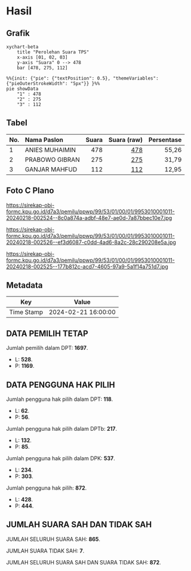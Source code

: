 # Hasil

## Grafik

```mermaid
xychart-beta
    title "Perolehan Suara TPS"
    x-axis [01, 02, 03]
    y-axis "Suara" 0 --> 478
    bar [478, 275, 112]
```

```mermaid
%%{init: {"pie": {"textPosition": 0.5}, "themeVariables": {"pieOuterStrokeWidth": "5px"}} }%%
pie showData
    "1" : 478
    "2" : 275
    "3" : 112
```

## Tabel

| No. | Nama Paslon    | Suara | Suara (raw) | Persentase |
|:--- |:-------------- | -----:| -----------:| ----------:|
| 1   | ANIES MUHAIMIN | 478   | [478][p-1]  | 55,26      |
| 2   | PRABOWO GIBRAN | 275   | [275][p-2]  | 31,79      |
| 3   | GANJAR MAHFUD  | 112   | [112][p-3]  | 12,95      |


[p-1]: https://github.com/gigit-pemilu/pemilu-2024-99-luar-negeri/blob/main/pilpres/hitung-suara/sub/99-luar-negeri/sub/53-jeddah-arab-saudi/sub/01-jeddah-arab-saudi/sub/0001-jeddah-arab-saudi/sub/011-tps/sub/paslon-1.txt
[p-2]: https://github.com/gigit-pemilu/pemilu-2024-99-luar-negeri/blob/main/pilpres/hitung-suara/sub/99-luar-negeri/sub/53-jeddah-arab-saudi/sub/01-jeddah-arab-saudi/sub/0001-jeddah-arab-saudi/sub/011-tps/sub/paslon-2.txt
[p-3]: https://github.com/gigit-pemilu/pemilu-2024-99-luar-negeri/blob/main/pilpres/hitung-suara/sub/99-luar-negeri/sub/53-jeddah-arab-saudi/sub/01-jeddah-arab-saudi/sub/0001-jeddah-arab-saudi/sub/011-tps/sub/paslon-3.txt

## Foto C Plano

https://sirekap-obj-formc.kpu.go.id/d7a3/pemilu/ppwp/99/53/01/00/01/9953010001011-20240218-002524--8c0a874a-adbf-48e7-ae0d-7a87bbec10e7.jpg

https://sirekap-obj-formc.kpu.go.id/d7a3/pemilu/ppwp/99/53/01/00/01/9953010001011-20240218-002526--ef3d6087-c0dd-4ad6-8a2c-28c290208e5a.jpg

https://sirekap-obj-formc.kpu.go.id/d7a3/pemilu/ppwp/99/53/01/00/01/9953010001011-20240218-002525--177b812c-acd7-4605-97a9-5a1f14a751d7.jpg


## Metadata

| Key        | Value               |
| ---------- | ------------------- |
| Time Stamp | 2024-02-21 16:00:00 |


## DATA PEMILIH TETAP

Jumlah pemilih dalam DPT: **1697**.
 * L: **528**.
 * P: **1169**.

## DATA PENGGUNA HAK PILIH

Jumlah pengguna hak pilih dalam DPT: **118**.
 * L: **62**.
 * P: **56**.

Jumlah pengguna hak pilih dalam DPTb: **217**.
 * L: **132**.
 * P: **85**.

Jumlah pengguna hak pilih dalam DPK: **537**.
 * L: **234**.
 * P: **303**.

Jumlah pengguna hak pilih: **872**.
 * L: **428**.
 * P: **444**.

## JUMLAH SUARA SAH DAN TIDAK SAH

JUMLAH SELURUH SUARA SAH: **865**.

JUMLAH SUARA TIDAK SAH: **7**.

JUMLAH SELURUH SUARA SAH DAN SUARA TIDAK SAH: **872**.


